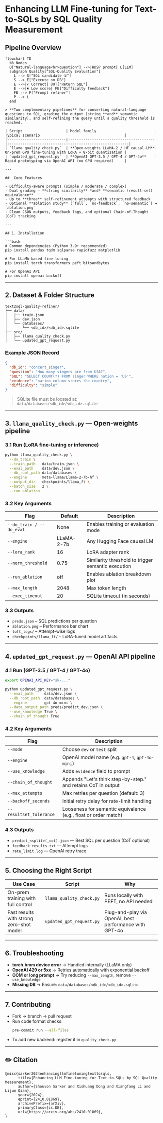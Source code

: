# Enhancing LLM Fine-tuning for Text-to-SQLs by SQL Quality Measurement

## Pipeline Overview

```mermaid
flowchart TD
  %% Nodes
  Q["Natural-language<br>question"] -->|HDSP prompt| L[LLM]
  subgraph Quality["SQL-Quality Evaluation"]
    L --> S["SQL candidate ①"]
    S --> E["Execute on DB"]
    E -->|✔ Correct| OUT["Return SQL"]
    E -->|✖ Low score| FB["Difficulty feedback"]
    FB --> P["Prompt refiner"]
    P --> L
  end

> **Two complementary pipelines** for converting natural-language questions to SQL, grading the output (string **and** semantic similarity), and self-refining the query until a quality threshold is reached.

| Script                    | Model family                           | Typical scenario                                       |
|---------------------------|----------------------------------------|--------------------------------------------------------|
| `llama_quality_check.py`  | **Open-weights LLaMA-2 / HF causal-LM**| On-prem GPU fine-tuning with LoRA + 8-bit quantization |
| `updated_gpt_request.py`  | **OpenAI GPT-3.5 / GPT-4 / GPT-4o**    | Rapid prototyping via OpenAI API (no GPU required)     |

---

##  Core Features

- Difficulty-aware prompts (simple / moderate / complex)  
- Dual grading – **string similarity** *and* **semantic (result-set) equivalence**  
- Up to **three** self-refinement attempts with structured feedback  
- Optional **ablation study** (`full`, `no-feedback`, `no-semantic`) → `ablation.png`  
- Clean JSON outputs, feedback logs, and optional Chain-of-Thought (CoT) tracking  

---

## 1. Installation

```bash
# Common dependencies (Python 3.9+ recommended)
pip install pandas tqdm sqlparse rapidfuzz matplotlib

# For LLaMA-based fine-tuning
pip install torch transformers peft bitsandbytes

# For OpenAI API
pip install openai backoff
```

---

## 2. Dataset & Folder Structure

```
text2sql-quality-refiner/
├── data/
│   ├── train.json
│   ├── dev.json
│   └── databases/
│       └── <db_id>/<db_id>.sqlite
├── src/
│   ├── llama_quality_check.py
│   └── updated_gpt_request.py

```

### Example JSON Record

```json
{
  "db_id": "concert_singer",
  "question": "How many singers are from USA?",
  "SQL": "SELECT COUNT(*) FROM singer WHERE nation = 'US'",
  "evidence": "nation column stores the country",
  "difficulty": "simple"
}
```

> SQLite file must be located at:  
> `data/databases/<db_id>/<db_id>.sqlite`

---

## 3. `llama_quality_check.py` — Open-weights pipeline

### 3.1 Run (LoRA fine-tuning or inference)

```bash
python llama_quality_check.py \
  --do_train \
  --train_path   data/train.json \
  --eval_path    data/dev.json \
  --db_root_path data/databases \
  --engine       meta-llama/Llama-2-7b-hf \
  --output_dir   checkpoints/llama_ft \
  --batch_size   2 \
  --run_ablation
```

### 3.2 Key Arguments

| Flag               | Default     | Description                                                   |
|--------------------|-------------|---------------------------------------------------------------|
| `--do_train / --do_eval` | None        | Enables training or evaluation mode                           |
| `--engine`         | LLaMA-2-7b  | Any Hugging Face causal LM                                    |
| `--lora_rank`      | 16          | LoRA adapter rank                                              |
| `--norm_threshold` | 0.75        | Similarity threshold to trigger semantic execution             |
| `--run_ablation`   | off         | Enables ablation breakdown plot                                |
| `--max_length`     | 2048        | Max token length                                               |
| `--exec_timeout`   | 20          | SQLite timeout (in seconds)                                    |

### 3.3 Outputs

- `preds.json` – SQL predictions per question  
- `ablation.png` – Performance bar chart  
- `loft_logs/` – Attempt-wise logs  
- `checkpoints/llama_ft/` – LoRA-tuned model artifacts  

---

## 4. `updated_gpt_request.py` — OpenAI API pipeline

### 4.1 Run (GPT-3.5 / GPT-4 / GPT-4o)

```bash
export OPENAI_API_KEY="sk-..."

python updated_gpt_request.py \
  --eval_path     data/dev.json \
  --db_root_path  data/databases \
  --engine        gpt-4o-mini \
  --data_output_path preds/predict_dev.json \
  --use_knowledge True \
  --chain_of_thought True
```

### 4.2 Key Arguments

| Flag                   | Description                                                      |
|------------------------|------------------------------------------------------------------|
| `--mode`               | Choose `dev` or `test` split                                     |
| `--engine`             | OpenAI model name (e.g. `gpt-4`, `gpt-4o-mini`)                  |
| `--use_knowledge`      | Adds `evidence` field to prompt                                  |
| `--chain_of_thought`   | Appends "Let's think step-by-step." and retains CoT in output    |
| `--max_attempts`       | Max retries per question (default: 3)                            |
| `--backoff_seconds`    | Initial retry delay for rate-limit handling                      |
| `--resultset_tolerance`| Looseness for semantic equivalence (e.g., float or order match)  |

### 4.3 Outputs

- `predict_<split>(_cot).json` — Best SQL per question (CoT optional)  
- `feedback_results.txt` — Attempt logs  
- `rate_limit.log` — OpenAI retry trace

---

## 5. Choosing the Right Script

| Use Case                                 | Script                   | Why                                                         |
|------------------------------------------|--------------------------|--------------------------------------------------------------|
| On-prem training with full control       | `llama_quality_check.py` | Runs locally with PEFT, no API needed                       |
| Fast results with strong zero-shot model | `updated_gpt_request.py` | Plug-and-play via OpenAI, best performance with GPT-4o      |

---

## 6. Troubleshooting

- **torch.bmm device error** → Handled internally (LLaMA only)  
- **OpenAI 429 or 5xx** → Retries automatically with exponential backoff  
- **OOM or long prompt** → Try reducing `--max_length`, remove `--use_knowledge`  
- **Missing DB** → Ensure: `data/databases/<db_id>/<db_id>.sqlite`

---

## 7. Contributing

- Fork → branch → pull request  
- Run code format checks:
  ```bash
  pre-commit run --all-files
  ```
- To add new backend: register it in `quality_check.py`

---

## ✏️ Citation

```
@misc{sarker2024enhancingllmfinetuningtexttosqls,
      title={Enhancing LLM Fine-tuning for Text-to-SQLs by SQL Quality Measurement}, 
      author={Shouvon Sarker and Xishuang Dong and Xiangfang Li and Lijun Qian},
      year={2024},
      eprint={2410.01869},
      archivePrefix={arXiv},
      primaryClass={cs.DB},
      url={https://arxiv.org/abs/2410.01869}, 
}
```
